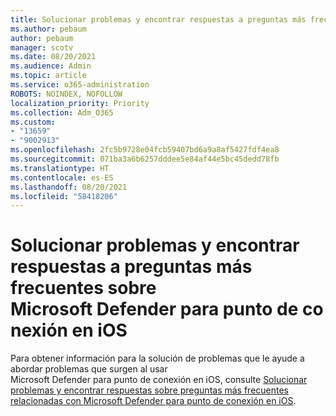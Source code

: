 ```yaml
---
title: Solucionar problemas y encontrar respuestas a preguntas más frecuentes sobre Microsoft Defender para punto de conexión en iOS
ms.author: pebaum
author: pebaum
manager: scotv
ms.date: 08/20/2021
ms.audience: Admin
ms.topic: article
ms.service: o365-administration
ROBOTS: NOINDEX, NOFOLLOW
localization_priority: Priority
ms.collection: Adm_O365
ms.custom:
- "13659"
- "9002913"
ms.openlocfilehash: 2fc5b9728e04fcb59407bd6a9a8af5427fdf4ea8
ms.sourcegitcommit: 071ba3a6b6257dddee5e84af44e5bc45dedd78fb
ms.translationtype: HT
ms.contentlocale: es-ES
ms.lasthandoff: 08/20/2021
ms.locfileid: "58418206"
---
```

# <a name="troubleshoot-issues-and-find-answers-to-faqs-on-microsoft-defender-for-endpoint-on-ios"></a>Solucionar problemas y encontrar respuestas a preguntas más frecuentes sobre Microsoft Defender para punto de conexión en iOS

Para obtener información para la solución de problemas que le ayude a abordar problemas que surgen al usar Microsoft Defender para punto de conexión en iOS, consulte [Solucionar problemas y encontrar respuestas sobre preguntas más frecuentes relacionadas con Microsoft Defender para punto de conexión en iOS](https://docs.microsoft.com/microsoft-365/security/defender-endpoint/ios-troubleshoot).